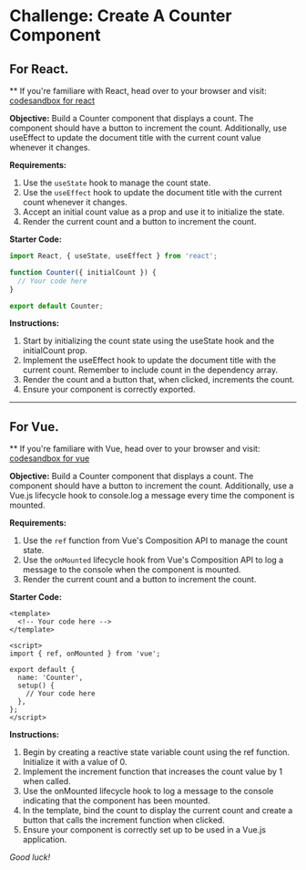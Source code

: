 # Challenge: Create A Counter Component

## For React.
** If you're familiare with React, head over to your browser and visit: [codesandbox for react](https://react.new)

**Objective:** Build a Counter component that displays a count. The component should have a button to increment the count. Additionally, use useEffect to update the document title with the current count value whenever it changes.

**Requirements:**
1. Use the `useState` hook to manage the count state.
2. Use the `useEffect` hook to update the document title with the current count whenever it changes.
3. Accept an initial count value as a prop and use it to initialize the state.
4. Render the current count and a button to increment the count.

**Starter Code:**
```jsx
import React, { useState, useEffect } from 'react';

function Counter({ initialCount }) {
  // Your code here
}

export default Counter;
```

**Instructions:**
1. Start by initializing the count state using the useState hook and the initialCount prop.
2. Implement the useEffect hook to update the document title with the current count. Remember to include count in the dependency array.
3. Render the count and a button that, when clicked, increments the count.
4. Ensure your component is correctly exported.

---

## For Vue.
** If you're familiare with Vue, head over to your browser and visit: [codesandbox for vue](https://vue.new)

**Objective:** Build a Counter component that displays a count. The component should have a button to increment the count. Additionally, use a Vue.js lifecycle hook to console.log a message every time the component is mounted.

**Requirements:**
1. Use the `ref` function from Vue's Composition API to manage the count state.
2. Use the `onMounted` lifecycle hook from Vue's Composition API to log a message to the console when the component is mounted.
3. Render the current count and a button to increment the count.

**Starter Code:**
```vue
<template>
  <!-- Your code here -->
</template>

<script>
import { ref, onMounted } from 'vue';

export default {
  name: 'Counter',
  setup() {
    // Your code here
  },
};
</script>
```
**Instructions:**
1. Begin by creating a reactive state variable count using the ref function. Initialize it with a value of 0.
2. Implement the increment function that increases the count value by 1 when called.
3. Use the onMounted lifecycle hook to log a message to the console indicating that the component has been mounted.
4. In the template, bind the count to display the current count and create a button that calls the increment function when clicked.
5. Ensure your component is correctly set up to be used in a Vue.js application.

*Good luck!*
